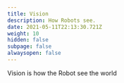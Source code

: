 ```yaml
---
title: Vision
description: How Robots see.
date: 2021-05-11T22:13:30.721Z
weight: 10
hidden: false
subpage: false
alwaysopen: false
---
```

Vision is how the Robot see the world